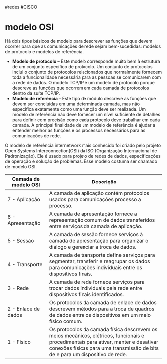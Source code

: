 #redes #CISCO
# modelo OSI

Há dois tipos básicos de modelo para descrever as funções que devem ocorrer para que as comunicações de rede sejam bem-sucedidas: modelos de protocolo e modelos de referência.

- **Modelo de protocolo –** Este modelo corresponde muito bem à estrutura de um conjunto específico de protocolo. Um conjunto de protocolos inclui o conjunto de protocolos relacionados que normalmente fornecem toda a funcionalidade necessária para as pessoas se comunicarem com a rede de dados. O modelo TCP/IP é um modelo de protocolo porque descreve as funções que ocorrem em cada camada de protocolos dentro da suíte TCP/IP.
- **Modelo de referência –** Este tipo de módulo descreve as funções que devem ser concluídas em uma determinada camada, mas não especifica exatamente como uma função deve ser realizada. Um modelo de referência não deve fornecer um nível suficiente de detalhes para definir com precisão como cada protocolo deve trabalhar em cada camada. A principal finalidade de um modelo de referência é ajudar a entender melhor as funções e os processos necessários para as comunicações de rede.

O modelo de referência internetwork mais conhecido foi criado pelo projeto Open Systems Interconnection(OSI) da ISO (Organização Internacional de Padronização). Ele é usado para projeto de redes de dados, especificações de operação e solução de problemas. Esse modelo costuma ser chamado de modelo OSI.

|Camada de modelo OSI|Descrição|
|---|---|
|7 - Aplicação|A camada de aplicação contém protocolos usados para comunicações processo a processo.|
|6 - Apresentação|A camada de apresentação fornece a representação comum de dados transferidos entre serviços da camada de aplicação.|
|5 - Sessão|A camada de sessão fornece serviços à camada de apresentação para organizar o diálogo e gerenciar a troca de dados.|
|4 - Transporte|A camada de transporte define serviços para segmentar, transferir e reagrupar os dados para comunicações individuais entre os dispositivos finais.|
|3 - Rede|A camada de rede fornece serviços para trocar dados individuais pela rede entre dispositivos finais identificados.|
|2 - Enlace de dados|Os protocolos da camada de enlace de dados descrevem métodos para a troca de quadros de dados entre os dispositivos em um meio físico comum.|
|1 - Físico|Os protocolos da camada física descrevem os meios mecânicos, elétricos, funcionais e procedimentais para ativar, manter e desativar conexões físicas para uma transmissão de bits de e para um dispositivo de rede.|

















